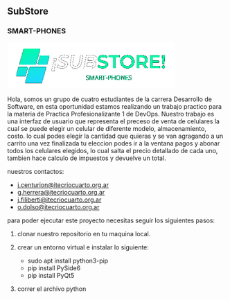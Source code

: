 ## SubStore
### SMART-PHONES

![logo de la interfaz](/Resources/logo.png)

Hola, somos un grupo de cuatro estudiantes de la carrera Desarrollo de Software, en esta oportunidad estamos realizando un trabajo practico para la materia de Practica Profesionalizante 1 de DevOps.
Nuestro trabajo es una interfaz de usuario que representa el preceso de venta de celulares la cual se puede elegir un celular de diferente modelo, almacenamiento, costo. lo cual podes elegir la cantidad que quieras y se van agragando a un carrito una vez finalizada tu eleccion podes ir a la ventana pagos y abonar todos los celulares elegidos, lo cual salta el precio detallado de cada uno, tambien hace calculo de impuestos y devuelve un total.

nuestros contactos:
- j.centurion@itecriocuarto.org.ar
- g.herrera@itecriocuarto.org.ar
- j.filiberti@itecriocuarto.org.ar
- o.dolso@itecriocuarto.org.ar

para poder ejecutar este proyecto necesitas seguir los siguientes pasos:

1. clonar nuestro repositorio en tu maquina local.

2. crear un entorno virtual e instalar lo siguiente:
    - sudo apt install python3-pip
    - pip install PySide6
    - pip install PyQt5

3. correr el archivo python 

